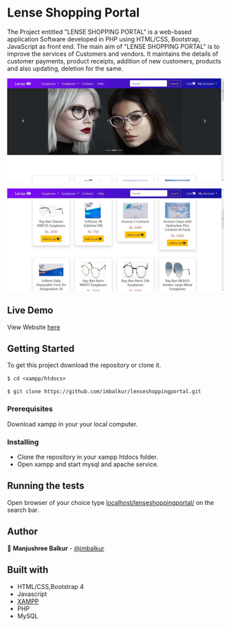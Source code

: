 # Lense Shopping Portal

The Project entitled "LENSE SHOPPING PORTAL" is a web-based application Software developed in PHP using HTML/CSS, Bootstrap,  JavaScript as front end. The main aim of "LENSE SHOPPING PORTAL" is to improve the services of Customers and vendors. It maintains the details of customer payments, product receipts, addition of new customers, products and also updating, deletion for the same. 

![Index Page](./images/Capture1.JPG)

![Index Page](./images/Capture2.JPG)


## Live Demo

View Website [here](http://lenseshoppingportal1.epizy.com/)


## Getting Started

To get this project download the repository or clone it.

```
$ cd <xampp/htdocs>
```

```
$ git clone https://github.com/imbalkur/lenseshoppingportal.git
```

### Prerequisites

Download xampp in your your local computer.

### Installing

- Clone the repository in your xampp htdocs folder.
- Open xampp and start mysql and apache service.

## Running the tests

Open browser of your choice type [localhost/lenseshoppingportal/](localhost/lenseshoppingportal/) on the search bar.

## Author

👤 **Manjushree Balkur** - [@imbalkur](https://github.com/imbalkur)

## Built with

* HTML/CSS,Bootstrap 4
* Javascript
* [XAMPP](https://www.apachefriends.org/index.html)
* PHP
* MySQL
